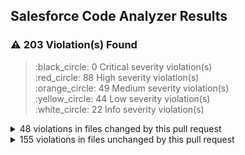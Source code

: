 ## Salesforce Code Analyzer Results
### :warning: 203 Violation(s) Found
<blockquote>
:black_circle: 0 Critical severity violation(s)<br/>
:red_circle: 88 High severity violation(s)<br/>
:orange_circle: 49 Medium severity violation(s)<br/>
:yellow_circle: 44 Low severity violation(s)<br/>
:white_circle: 22 Info severity violation(s)
</blockquote>
<details>
<summary>48 violations in files changed by this pull request</summary>
<table><tr><th> </th><th>Location</th><th>Rule</th><th>Message</th></tr>
<tr><td>:red_circle:</td><td><sup>force-app/main/default/aura/DOMXSS/DOMXSSController.js:2:27</sup></td><td><sup>eslint:<a href="https://eslint.org/docs/latest/rules/no-unused-vars">no-unused-vars</a></sup></td><td><sup>'evt' is defined but never used.</sup></td></tr>
<tr><td>:red_circle:</td><td><sup>force-app/main/default/aura/DOMXSS/DOMXSSController.js:2:32</sup></td><td><sup>eslint:<a href="https://eslint.org/docs/latest/rules/no-unused-vars">no-unused-vars</a></sup></td><td><sup>'hlp' is defined but never used.</sup></td></tr>
<tr><td>:red_circle:</td><td><sup>force-app/main/default/aura/DOMXSS/DOMXSSController.js:5:34</sup></td><td><sup>eslint:<a href="https://eslint.org/docs/latest/rules/no-unused-vars">no-unused-vars</a></sup></td><td><sup>'evt' is defined but never used.</sup></td></tr>
<tr><td>:red_circle:</td><td><sup>force-app/main/default/aura/DOMXSS/DOMXSSController.js:5:39</sup></td><td><sup>eslint:<a href="https://eslint.org/docs/latest/rules/no-unused-vars">no-unused-vars</a></sup></td><td><sup>'hlp' is defined but never used.</sup></td></tr>
<tr><td>:red_circle:</td><td><sup>force-app/main/default/aura/DOMXSS/DOMXSSController.js:8:32</sup></td><td><sup>eslint:<a href="https://eslint.org/docs/latest/rules/no-unused-vars">no-unused-vars</a></sup></td><td><sup>'evt' is defined but never used.</sup></td></tr>
<tr><td>:red_circle:</td><td><sup>force-app/main/default/aura/DOMXSS/DOMXSSController.js:8:36</sup></td><td><sup>eslint:<a href="https://eslint.org/docs/latest/rules/no-unused-vars">no-unused-vars</a></sup></td><td><sup>'hlp' is defined but never used.</sup></td></tr>
<tr><td>:red_circle:</td><td><sup>force-app/main/default/aura/DOMXSS/DOMXSSController.js:12:43</sup></td><td><sup>eslint:<a href="https://eslint.org/docs/latest/rules/no-unused-vars">no-unused-vars</a></sup></td><td><sup>'evt' is defined but never used.</sup></td></tr>
<tr><td>:red_circle:</td><td><sup>force-app/main/default/aura/DOMXSS/DOMXSSController.js:12:47</sup></td><td><sup>eslint:<a href="https://eslint.org/docs/latest/rules/no-unused-vars">no-unused-vars</a></sup></td><td><sup>'hlp' is defined but never used.</sup></td></tr>
<tr><td>:red_circle:</td><td><sup>force-app/main/default/aura/DOMXSS/DOMXSSController.js:17:43</sup></td><td><sup>eslint:<a href="https://eslint.org/docs/latest/rules/no-unused-vars">no-unused-vars</a></sup></td><td><sup>'evt' is defined but never used.</sup></td></tr>
<tr><td>:red_circle:</td><td><sup>force-app/main/default/aura/DOMXSS/DOMXSSController.js:17:47</sup></td><td><sup>eslint:<a href="https://eslint.org/docs/latest/rules/no-unused-vars">no-unused-vars</a></sup></td><td><sup>'hlp' is defined but never used.</sup></td></tr>
<tr><td>:red_circle:</td><td><sup>force-app/main/default/aura/DOMXSS/DOMXSSController.js:24:37</sup></td><td><sup>eslint:<a href="https://eslint.org/docs/latest/rules/no-unused-vars">no-unused-vars</a></sup></td><td><sup>'evt' is defined but never used.</sup></td></tr>
<tr><td>:red_circle:</td><td><sup>force-app/main/default/aura/DOMXSS/DOMXSSController.js:24:41</sup></td><td><sup>eslint:<a href="https://eslint.org/docs/latest/rules/no-unused-vars">no-unused-vars</a></sup></td><td><sup>'hlp' is defined but never used.</sup></td></tr>
<tr><td>:red_circle:</td><td><sup>force-app/main/default/aura/DOMXSS/DOMXSSController.js:28:37</sup></td><td><sup>eslint:<a href="https://eslint.org/docs/latest/rules/no-unused-vars">no-unused-vars</a></sup></td><td><sup>'hlp' is defined but never used.</sup></td></tr>
<tr><td>:red_circle:</td><td><sup>force-app/main/default/classes/NameController.cls:14:9</sup></td><td><sup>pmd:<a href="https://docs.pmd-code.org/pmd-doc-7.8.0/pmd_rules_apex_security.html#apexcrudviolation">ApexCRUDViolation</a></sup></td><td><sup>Validate CRUD permission before SOQL/DML operation or enforce user mode</sup></td></tr>
<tr><td>:orange_circle:</td><td><sup>force-app/main/default/aura/AccountRepeat/AccountRepeatController.js:3:9</sup></td><td><sup>eslint:<a href="https://eslint.org/docs/latest/rules/no-var">no-var</a></sup></td><td><sup>Unexpected var, use let or const instead.</sup></td></tr>
<tr><td>:orange_circle:</td><td><sup>force-app/main/default/aura/AccountRepeat/AccountRepeatController.js:5:13</sup></td><td><sup>eslint:<a href="https://eslint.org/docs/latest/rules/no-var">no-var</a></sup></td><td><sup>Unexpected var, use let or const instead.</sup></td></tr>
<tr><td>:orange_circle:</td><td><sup>force-app/main/default/aura/AccountRepeat/AccountRepeatController.js:13:9</sup></td><td><sup>eslint:<a href="https://eslint.org/docs/latest/rules/no-var">no-var</a></sup></td><td><sup>Unexpected var, use let or const instead.</sup></td></tr>
<tr><td>:orange_circle:</td><td><sup>force-app/main/default/aura/AccountRepeat/AccountRepeatController.js:15:13</sup></td><td><sup>eslint:<a href="https://eslint.org/docs/latest/rules/no-var">no-var</a></sup></td><td><sup>Unexpected var, use let or const instead.</sup></td></tr>
<tr><td>:orange_circle:</td><td><sup>force-app/main/default/aura/AccountRepeat/AccountRepeatController.js:23:9</sup></td><td><sup>eslint:<a href="https://eslint.org/docs/latest/rules/no-var">no-var</a></sup></td><td><sup>Unexpected var, use let or const instead.</sup></td></tr>
<tr><td>:orange_circle:</td><td><sup>force-app/main/default/aura/AccountRepeat/AccountRepeatController.js:25:13</sup></td><td><sup>eslint:<a href="https://eslint.org/docs/latest/rules/no-var">no-var</a></sup></td><td><sup>Unexpected var, use let or const instead.</sup></td></tr>
<tr><td>:orange_circle:</td><td><sup>force-app/main/default/aura/DOMXSS/DOMXSSController.js:9:9</sup></td><td><sup>eslint:<a href="https://eslint.org/docs/latest/rules/no-var">no-var</a></sup></td><td><sup>Unexpected var, use let or const instead.</sup></td></tr>
<tr><td>:orange_circle:</td><td><sup>force-app/main/default/aura/DOMXSS/DOMXSSController.js:13:9</sup></td><td><sup>eslint:<a href="https://eslint.org/docs/latest/rules/no-var">no-var</a></sup></td><td><sup>Unexpected var, use let or const instead.</sup></td></tr>
<tr><td>:orange_circle:</td><td><sup>force-app/main/default/aura/DOMXSS/DOMXSSController.js:14:9</sup></td><td><sup>eslint:<a href="https://eslint.org/docs/latest/rules/no-var">no-var</a></sup></td><td><sup>Unexpected var, use let or const instead.</sup></td></tr>
<tr><td>:orange_circle:</td><td><sup>force-app/main/default/aura/DOMXSS/DOMXSSController.js:18:9</sup></td><td><sup>eslint:<a href="https://eslint.org/docs/latest/rules/no-var">no-var</a></sup></td><td><sup>Unexpected var, use let or const instead.</sup></td></tr>
<tr><td>:orange_circle:</td><td><sup>force-app/main/default/aura/DOMXSS/DOMXSSController.js:19:9</sup></td><td><sup>eslint:<a href="https://eslint.org/docs/latest/rules/no-var">no-var</a></sup></td><td><sup>Unexpected var, use let or const instead.</sup></td></tr>
<tr><td>:orange_circle:</td><td><sup>force-app/main/default/aura/DOMXSS/DOMXSSController.js:20:9</sup></td><td><sup>eslint:<a href="https://eslint.org/docs/latest/rules/no-var">no-var</a></sup></td><td><sup>Unexpected var, use let or const instead.</sup></td></tr>
<tr><td>:orange_circle:</td><td><sup>force-app/main/default/aura/DOMXSS/DOMXSSController.js:25:9</sup></td><td><sup>eslint:<a href="https://eslint.org/docs/latest/rules/no-var">no-var</a></sup></td><td><sup>Unexpected var, use let or const instead.</sup></td></tr>
<tr><td>:orange_circle:</td><td><sup>force-app/main/default/classes/NameController.cls:1:1</sup></td><td><sup>pmd:<a href="https://docs.pmd-code.org/pmd-doc-7.8.0/pmd_rules_apex_security.html#apexsharingviolations">ApexSharingViolations</a></sup></td><td><sup>Apex classes should declare a sharing model if DML or SOQL/SOSL is used</sup></td></tr>
<tr><td>:orange_circle:</td><td><sup>force-app/main/default/classes/NameController.cls:11:12</sup></td><td><sup>pmd:<a href="https://docs.pmd-code.org/pmd-doc-7.8.0/pmd_rules_apex_codestyle.html#localvariablenamingconventions">LocalVariableNamingConventions</a></sup></td><td><sup>The local variable name 'obj_id' doesn't match '[a-z][a-zA-Z0-9]*'</sup></td></tr>
<tr><td>:orange_circle:</td><td><sup>force-app/main/default/classes/SimpleAccount.cls:3:32</sup></td><td><sup>pmd:<a href="https://docs.pmd-code.org/pmd-doc-7.8.0/pmd_rules_apex_codestyle.html#propertynamingconventions">PropertyNamingConventions</a></sup></td><td><sup>The instance property name 'Id' doesn't match '[a-z][a-zA-Z0-9]*'</sup></td></tr>
<tr><td>:orange_circle:</td><td><sup>force-app/main/default/classes/SimpleAccount.cls:4:32</sup></td><td><sup>pmd:<a href="https://docs.pmd-code.org/pmd-doc-7.8.0/pmd_rules_apex_codestyle.html#propertynamingconventions">PropertyNamingConventions</a></sup></td><td><sup>The instance property name 'Name' doesn't match '[a-z][a-zA-Z0-9]*'</sup></td></tr>
<tr><td>:orange_circle:</td><td><sup>force-app/main/default/classes/SimpleAccount.cls:5:19</sup></td><td><sup>pmd:<a href="https://docs.pmd-code.org/pmd-doc-7.8.0/pmd_rules_apex_codestyle.html#propertynamingconventions">PropertyNamingConventions</a></sup></td><td><sup>The instance property name 'Phone' doesn't match '[a-z][a-zA-Z0-9]*'</sup></td></tr>
<tr><td>:orange_circle:</td><td><sup>force-app/main/default/classes/SimpleAccount.cls:15:5</sup></td><td><sup>pmd:<a href="https://docs.pmd-code.org/pmd-doc-7.8.0/pmd_rules_apex_errorprone.html#emptystatementblock">EmptyStatementBlock</a></sup></td><td><sup>Avoid empty block statements.</sup></td></tr>
<tr><td>:yellow_circle:</td><td><sup>force-app/main/default/classes/NameController.cls:1:8</sup></td><td><sup>pmd:<a href="https://docs.pmd-code.org/pmd-doc-7.8.0/pmd_rules_apex_documentation.html#apexdoc">ApexDoc</a></sup></td><td><sup>Missing ApexDoc comment</sup></td></tr>
<tr><td>:yellow_circle:</td><td><sup>force-app/main/default/classes/NameController.cls:5:19</sup></td><td><sup>pmd:<a href="https://docs.pmd-code.org/pmd-doc-7.8.0/pmd_rules_apex_documentation.html#apexdoc">ApexDoc</a></sup></td><td><sup>Missing ApexDoc comment</sup></td></tr>
<tr><td>:yellow_circle:</td><td><sup>force-app/main/default/classes/NameController.cls:10:19</sup></td><td><sup>pmd:<a href="https://docs.pmd-code.org/pmd-doc-7.8.0/pmd_rules_apex_documentation.html#apexdoc">ApexDoc</a></sup></td><td><sup>Missing ApexDoc comment</sup></td></tr>
<tr><td>:yellow_circle:</td><td><sup>force-app/main/default/classes/SimpleAccount.cls:1:8</sup></td><td><sup>pmd:<a href="https://docs.pmd-code.org/pmd-doc-7.8.0/pmd_rules_apex_documentation.html#apexdoc">ApexDoc</a></sup></td><td><sup>Missing ApexDoc comment</sup></td></tr>
<tr><td>:yellow_circle:</td><td><sup>force-app/main/default/classes/SimpleAccount.cls:3:25</sup></td><td><sup>pmd:<a href="https://docs.pmd-code.org/pmd-doc-7.8.0/pmd_rules_apex_documentation.html#apexdoc">ApexDoc</a></sup></td><td><sup>Missing ApexDoc comment</sup></td></tr>
<tr><td>:yellow_circle:</td><td><sup>force-app/main/default/classes/SimpleAccount.cls:4:25</sup></td><td><sup>pmd:<a href="https://docs.pmd-code.org/pmd-doc-7.8.0/pmd_rules_apex_documentation.html#apexdoc">ApexDoc</a></sup></td><td><sup>Missing ApexDoc comment</sup></td></tr>
<tr><td>:yellow_circle:</td><td><sup>force-app/main/default/classes/SimpleAccount.cls:5:12</sup></td><td><sup>pmd:<a href="https://docs.pmd-code.org/pmd-doc-7.8.0/pmd_rules_apex_documentation.html#apexdoc">ApexDoc</a></sup></td><td><sup>Missing ApexDoc comment</sup></td></tr>
<tr><td>:yellow_circle:</td><td><sup>force-app/main/default/classes/SimpleAccount.cls:8:12</sup></td><td><sup>pmd:<a href="https://docs.pmd-code.org/pmd-doc-7.8.0/pmd_rules_apex_documentation.html#apexdoc">ApexDoc</a></sup></td><td><sup>Missing ApexDoc comment</sup></td></tr>
<tr><td>:yellow_circle:</td><td><sup>force-app/main/default/classes/SimpleAccount.cls:15:12</sup></td><td><sup>pmd:<a href="https://docs.pmd-code.org/pmd-doc-7.8.0/pmd_rules_apex_documentation.html#apexdoc">ApexDoc</a></sup></td><td><sup>Missing ApexDoc comment</sup></td></tr>
<tr><td>:white_circle:</td><td><sup>(main) force-app/main/default/classes/NameController.cls:1:1<br/>force-app/main/default/classes/SharingInnerClass.cls:15:1</sup></td><td><sup>cpd:<a href="https://docs.pmd-code.org/latest/pmd_userdocs_cpd.html#refactoring-duplicates">DetectCopyPasteForApex</a></sup></td><td><sup>Duplicate code detected for language 'apex'. Found 2 code locations containing the same block of code consisting of 123 tokens across 10 lines.</sup></td></tr>
<tr><td>:white_circle:</td><td><sup>force-app/main/default/classes/NameController.cls:2:1</sup></td><td><sup>regex:NoTrailingWhitespace</sup></td><td><sup>Found trailing whitespace at the end of a line of code.</sup></td></tr>
<tr><td>:white_circle:</td><td><sup>force-app/main/default/classes/NameController.cls:8:1</sup></td><td><sup>regex:NoTrailingWhitespace</sup></td><td><sup>Found trailing whitespace at the end of a line of code.</sup></td></tr>
<tr><td>:white_circle:</td><td><sup>force-app/main/default/classes/SimpleAccount.cls:6:1</sup></td><td><sup>regex:NoTrailingWhitespace</sup></td><td><sup>Found trailing whitespace at the end of a line of code.</sup></td></tr>
<tr><td>:white_circle:</td><td><sup>force-app/main/default/classes/SimpleAccount.cls:13:1</sup></td><td><sup>regex:NoTrailingWhitespace</sup></td><td><sup>Found trailing whitespace at the end of a line of code.</sup></td></tr>
<tr><td>:white_circle:</td><td><sup>force-app/main/default/classes/SimpleAccount.cls:16:1</sup></td><td><sup>regex:NoTrailingWhitespace</sup></td><td><sup>Found trailing whitespace at the end of a line of code.</sup></td></tr>
</table>
</details>
<details>
<summary>155 violations in files unchanged by this pull request</summary>
<table><tr><th> </th><th>Location</th><th>Rule</th><th>Message</th></tr>
<tr><td>:red_circle:</td><td><sup>force-app/main/default/aura/AccountRepeat/AccountRepeat.cmp-meta.xml:3:17</sup></td><td><sup>regex:AvoidOldSalesforceApiVersions</sup></td><td><sup>Found the use of a Salesforce API version that is 3 or more years old. Avoid using an API version that is &lt;= 56.0.</sup></td></tr>
<tr><td>:red_circle:</td><td><sup>force-app/main/default/aura/CSPattr/CSPattr.cmp-meta.xml:3:17</sup></td><td><sup>regex:AvoidOldSalesforceApiVersions</sup></td><td><sup>Found the use of a Salesforce API version that is 3 or more years old. Avoid using an API version that is &lt;= 56.0.</sup></td></tr>
<tr><td>:red_circle:</td><td><sup>force-app/main/default/aura/CSPattr/CSPattrController.js:2:22</sup></td><td><sup>eslint:<a href="https://eslint.org/docs/latest/rules/no-unused-vars">no-unused-vars</a></sup></td><td><sup>'component' is defined but never used.</sup></td></tr>
<tr><td>:red_circle:</td><td><sup>force-app/main/default/aura/CSPattr/CSPattrController.js:2:33</sup></td><td><sup>eslint:<a href="https://eslint.org/docs/latest/rules/no-unused-vars">no-unused-vars</a></sup></td><td><sup>'event' is defined but never used.</sup></td></tr>
<tr><td>:red_circle:</td><td><sup>force-app/main/default/aura/CSPattr/CSPattrController.js:2:40</sup></td><td><sup>eslint:<a href="https://eslint.org/docs/latest/rules/no-unused-vars">no-unused-vars</a></sup></td><td><sup>'helper' is defined but never used.</sup></td></tr>
<tr><td>:red_circle:</td><td><sup>force-app/main/default/aura/ChildComponent/ChildComponent.cmp-meta.xml:3:17</sup></td><td><sup>regex:AvoidOldSalesforceApiVersions</sup></td><td><sup>Found the use of a Salesforce API version that is 3 or more years old. Avoid using an API version that is &lt;= 56.0.</sup></td></tr>
<tr><td>:red_circle:</td><td><sup>force-app/main/default/aura/ChildComponent/ChildComponentController.js:2:37</sup></td><td><sup>eslint:<a href="https://eslint.org/docs/latest/rules/no-unused-vars">no-unused-vars</a></sup></td><td><sup>'hlp' is defined but never used.</sup></td></tr>
<tr><td>:red_circle:</td><td><sup>force-app/main/default/aura/ChildComponent/ChildComponentController.js:8:39</sup></td><td><sup>eslint:<a href="https://eslint.org/docs/latest/rules/no-unused-vars">no-unused-vars</a></sup></td><td><sup>'hlp' is defined but never used.</sup></td></tr>
<tr><td>:red_circle:</td><td><sup>force-app/main/default/aura/ControllerDemo/ControllerDemo.cmp-meta.xml:3:17</sup></td><td><sup>regex:AvoidOldSalesforceApiVersions</sup></td><td><sup>Found the use of a Salesforce API version that is 3 or more years old. Avoid using an API version that is &lt;= 56.0.</sup></td></tr>
<tr><td>:red_circle:</td><td><sup>force-app/main/default/aura/ControllerDemo/ControllerDemoController.js:2:26</sup></td><td><sup>eslint:<a href="https://eslint.org/docs/latest/rules/no-unused-vars">no-unused-vars</a></sup></td><td><sup>'evt' is defined but never used.</sup></td></tr>
<tr><td>:red_circle:</td><td><sup>force-app/main/default/aura/ControllerDemo/ControllerDemoController.js:2:31</sup></td><td><sup>eslint:<a href="https://eslint.org/docs/latest/rules/no-unused-vars">no-unused-vars</a></sup></td><td><sup>'hlp' is defined but never used.</sup></td></tr>
<tr><td>:red_circle:</td><td><sup>force-app/main/default/aura/ControllerDemo/ControllerDemoController.js:16:31</sup></td><td><sup>eslint:<a href="https://eslint.org/docs/latest/rules/no-unused-vars">no-unused-vars</a></sup></td><td><sup>'evt' is defined but never used.</sup></td></tr>
<tr><td>:red_circle:</td><td><sup>force-app/main/default/aura/ControllerDemo/ControllerDemoController.js:16:36</sup></td><td><sup>eslint:<a href="https://eslint.org/docs/latest/rules/no-unused-vars">no-unused-vars</a></sup></td><td><sup>'hlp' is defined but never used.</sup></td></tr>
<tr><td>:red_circle:</td><td><sup>force-app/main/default/aura/DOMXSS/DOMXSS.cmp-meta.xml:3:17</sup></td><td><sup>regex:AvoidOldSalesforceApiVersions</sup></td><td><sup>Found the use of a Salesforce API version that is 3 or more years old. Avoid using an API version that is &lt;= 56.0.</sup></td></tr>
<tr><td>:red_circle:</td><td><sup>force-app/main/default/aura/LightningOutVulnTest/LightningOutVulnTest.app-meta.xml:3:17</sup></td><td><sup>regex:AvoidOldSalesforceApiVersions</sup></td><td><sup>Found the use of a Salesforce API version that is 3 or more years old. Avoid using an API version that is &lt;= 56.0.</sup></td></tr>
<tr><td>:red_circle:</td><td><sup>force-app/main/default/aura/VulnTest2/VulnTest2.app-meta.xml:3:17</sup></td><td><sup>regex:AvoidOldSalesforceApiVersions</sup></td><td><sup>Found the use of a Salesforce API version that is 3 or more years old. Avoid using an API version that is &lt;= 56.0.</sup></td></tr>
<tr><td>:red_circle:</td><td><sup>force-app/main/default/aura/VulnTest2/VulnTest2Controller.js:2:22</sup></td><td><sup>eslint:<a href="https://eslint.org/docs/latest/rules/no-unused-vars">no-unused-vars</a></sup></td><td><sup>'component' is defined but never used.</sup></td></tr>
<tr><td>:red_circle:</td><td><sup>force-app/main/default/aura/VulnTest2/VulnTest2Controller.js:2:33</sup></td><td><sup>eslint:<a href="https://eslint.org/docs/latest/rules/no-unused-vars">no-unused-vars</a></sup></td><td><sup>'event' is defined but never used.</sup></td></tr>
<tr><td>:red_circle:</td><td><sup>force-app/main/default/aura/VulnTest2/VulnTest2Controller.js:2:40</sup></td><td><sup>eslint:<a href="https://eslint.org/docs/latest/rules/no-unused-vars">no-unused-vars</a></sup></td><td><sup>'helper' is defined but never used.</sup></td></tr>
<tr><td>:red_circle:</td><td><sup>force-app/main/default/aura/VulnTestApp/VulnTestApp.app-meta.xml:3:17</sup></td><td><sup>regex:AvoidOldSalesforceApiVersions</sup></td><td><sup>Found the use of a Salesforce API version that is 3 or more years old. Avoid using an API version that is &lt;= 56.0.</sup></td></tr>
<tr><td>:red_circle:</td><td><sup>force-app/main/default/aura/VulnTestApp/VulnTestAppController.js:2:33</sup></td><td><sup>eslint:<a href="https://eslint.org/docs/latest/rules/no-unused-vars">no-unused-vars</a></sup></td><td><sup>'event' is defined but never used.</sup></td></tr>
<tr><td>:red_circle:</td><td><sup>force-app/main/default/aura/VulnTestApp/VulnTestAppController.js:2:40</sup></td><td><sup>eslint:<a href="https://eslint.org/docs/latest/rules/no-unused-vars">no-unused-vars</a></sup></td><td><sup>'helper' is defined but never used.</sup></td></tr>
<tr><td>:red_circle:</td><td><sup>force-app/main/default/aura/appEvent/appEvent.evt-meta.xml:3:17</sup></td><td><sup>regex:AvoidOldSalesforceApiVersions</sup></td><td><sup>Found the use of a Salesforce API version that is 3 or more years old. Avoid using an API version that is &lt;= 56.0.</sup></td></tr>
<tr><td>:red_circle:</td><td><sup>force-app/main/default/aura/compEvent/compEvent.evt-meta.xml:3:17</sup></td><td><sup>regex:AvoidOldSalesforceApiVersions</sup></td><td><sup>Found the use of a Salesforce API version that is 3 or more years old. Avoid using an API version that is &lt;= 56.0.</sup></td></tr>
<tr><td>:red_circle:</td><td><sup>force-app/main/default/aura/doc_write/doc_write.cmp-meta.xml:3:17</sup></td><td><sup>regex:AvoidOldSalesforceApiVersions</sup></td><td><sup>Found the use of a Salesforce API version that is 3 or more years old. Avoid using an API version that is &lt;= 56.0.</sup></td></tr>
<tr><td>:red_circle:</td><td><sup>force-app/main/default/aura/doc_write/doc_writeController.js:2:22</sup></td><td><sup>eslint:<a href="https://eslint.org/docs/latest/rules/no-unused-vars">no-unused-vars</a></sup></td><td><sup>'component' is defined but never used.</sup></td></tr>
<tr><td>:red_circle:</td><td><sup>force-app/main/default/aura/doc_write/doc_writeController.js:2:33</sup></td><td><sup>eslint:<a href="https://eslint.org/docs/latest/rules/no-unused-vars">no-unused-vars</a></sup></td><td><sup>'event' is defined but never used.</sup></td></tr>
<tr><td>:red_circle:</td><td><sup>force-app/main/default/aura/doc_write/doc_writeController.js:2:40</sup></td><td><sup>eslint:<a href="https://eslint.org/docs/latest/rules/no-unused-vars">no-unused-vars</a></sup></td><td><sup>'helper' is defined but never used.</sup></td></tr>
<tr><td>:red_circle:</td><td><sup>force-app/main/default/aura/dom_parser/dom_parser.cmp-meta.xml:3:17</sup></td><td><sup>regex:AvoidOldSalesforceApiVersions</sup></td><td><sup>Found the use of a Salesforce API version that is 3 or more years old. Avoid using an API version that is &lt;= 56.0.</sup></td></tr>
<tr><td>:red_circle:</td><td><sup>force-app/main/default/aura/dom_parser/dom_parserController.js:2:32</sup></td><td><sup>eslint:<a href="https://eslint.org/docs/latest/rules/no-unused-vars">no-unused-vars</a></sup></td><td><sup>'event' is defined but never used.</sup></td></tr>
<tr><td>:red_circle:</td><td><sup>force-app/main/default/aura/dom_parser/dom_parserController.js:2:39</sup></td><td><sup>eslint:<a href="https://eslint.org/docs/latest/rules/no-unused-vars">no-unused-vars</a></sup></td><td><sup>'helper' is defined but never used.</sup></td></tr>
<tr><td>:red_circle:</td><td><sup>force-app/main/default/aura/dom_parser/dom_parserController.js:17:9</sup></td><td><sup>eslint:<a href="https://eslint.org/docs/latest/rules/no-debugger">no-debugger</a></sup></td><td><sup>Unexpected 'debugger' statement.</sup></td></tr>
<tr><td>:red_circle:</td><td><sup>force-app/main/default/classes/NameController.cls-meta.xml:3:17</sup></td><td><sup>regex:AvoidOldSalesforceApiVersions</sup></td><td><sup>Found the use of a Salesforce API version that is 3 or more years old. Avoid using an API version that is &lt;= 56.0.</sup></td></tr>
<tr><td>:red_circle:</td><td><sup>force-app/main/default/classes/SafeNoSharing.cls-meta.xml:3:17</sup></td><td><sup>regex:AvoidOldSalesforceApiVersions</sup></td><td><sup>Found the use of a Salesforce API version that is 3 or more years old. Avoid using an API version that is &lt;= 56.0.</sup></td></tr>
<tr><td>:red_circle:</td><td><sup>force-app/main/default/classes/SampleController.cls:11:34</sup></td><td><sup>pmd:<a href="https://docs.pmd-code.org/pmd-doc-7.8.0/pmd_rules_apex_security.html#apexcrudviolation">ApexCRUDViolation</a></sup></td><td><sup>Validate CRUD permission before SOQL/DML operation or enforce user mode</sup></td></tr>
<tr><td>:red_circle:</td><td><sup>force-app/main/default/classes/SampleController.cls:22:33</sup></td><td><sup>pmd:<a href="https://docs.pmd-code.org/pmd-doc-7.8.0/pmd_rules_apex_security.html#apexcrudviolation">ApexCRUDViolation</a></sup></td><td><sup>Validate CRUD permission before SOQL/DML operation or enforce user mode</sup></td></tr>
<tr><td>:red_circle:</td><td><sup>force-app/main/default/classes/SampleController.cls:29:30</sup></td><td><sup>pmd:<a href="https://docs.pmd-code.org/pmd-doc-7.8.0/pmd_rules_apex_security.html#apexcrudviolation">ApexCRUDViolation</a></sup></td><td><sup>Validate CRUD permission before SOQL/DML operation or enforce user mode</sup></td></tr>
<tr><td>:red_circle:</td><td><sup>force-app/main/default/classes/SampleController.cls-meta.xml:3:17</sup></td><td><sup>regex:AvoidOldSalesforceApiVersions</sup></td><td><sup>Found the use of a Salesforce API version that is 3 or more years old. Avoid using an API version that is &lt;= 56.0.</sup></td></tr>
<tr><td>:red_circle:</td><td><sup>force-app/main/default/classes/SharingInnerClass.cls-meta.xml:3:17</sup></td><td><sup>regex:AvoidOldSalesforceApiVersions</sup></td><td><sup>Found the use of a Salesforce API version that is 3 or more years old. Avoid using an API version that is &lt;= 56.0.</sup></td></tr>
<tr><td>:red_circle:</td><td><sup>force-app/main/default/classes/SimpleAccount.cls-meta.xml:3:17</sup></td><td><sup>regex:AvoidOldSalesforceApiVersions</sup></td><td><sup>Found the use of a Salesforce API version that is 3 or more years old. Avoid using an API version that is &lt;= 56.0.</sup></td></tr>
<tr><td>:red_circle:</td><td><sup>force-app/main/default/classes/UnsafeGlobal.cls-meta.xml:3:17</sup></td><td><sup>regex:AvoidOldSalesforceApiVersions</sup></td><td><sup>Found the use of a Salesforce API version that is 3 or more years old. Avoid using an API version that is &lt;= 56.0.</sup></td></tr>
<tr><td>:red_circle:</td><td><sup>force-app/main/default/classes/UnsafeNamespaceAccessiblel.cls-meta.xml:3:17</sup></td><td><sup>regex:AvoidOldSalesforceApiVersions</sup></td><td><sup>Found the use of a Salesforce API version that is 3 or more years old. Avoid using an API version that is &lt;= 56.0.</sup></td></tr>
<tr><td>:red_circle:</td><td><sup>force-app/main/default/classes/UnsafeSOQL.cls:4:95</sup></td><td><sup>pmd:<a href="https://docs.pmd-code.org/pmd-doc-7.8.0/pmd_rules_apex_security.html#apexsoqlinjection">ApexSOQLInjection</a></sup></td><td><sup>Avoid untrusted/unescaped variables in DML query</sup></td></tr>
<tr><td>:red_circle:</td><td><sup>force-app/main/default/classes/UnsafeSOQL.cls-meta.xml:3:17</sup></td><td><sup>regex:AvoidOldSalesforceApiVersions</sup></td><td><sup>Found the use of a Salesforce API version that is 3 or more years old. Avoid using an API version that is &lt;= 56.0.</sup></td></tr>
<tr><td>:red_circle:</td><td><sup>force-app/main/default/classes/UnsafeWebService.cls-meta.xml:3:17</sup></td><td><sup>regex:AvoidOldSalesforceApiVersions</sup></td><td><sup>Found the use of a Salesforce API version that is 3 or more years old. Avoid using an API version that is &lt;= 56.0.</sup></td></tr>
<tr><td>:red_circle:</td><td><sup>force-app/main/default/classes/testCrud1.cls-meta.xml:3:17</sup></td><td><sup>regex:AvoidOldSalesforceApiVersions</sup></td><td><sup>Found the use of a Salesforce API version that is 3 or more years old. Avoid using an API version that is &lt;= 56.0.</sup></td></tr>
<tr><td>:red_circle:</td><td><sup>force-app/main/default/classes/testSELECT.cls:10:20</sup></td><td><sup>pmd:<a href="https://docs.pmd-code.org/pmd-doc-7.8.0/pmd_rules_apex_security.html#apexxssfromurlparam">ApexXSSFromURLParam</a></sup></td><td><sup>Apex classes should escape/sanitize Strings obtained from URL parameters</sup></td></tr>
<tr><td>:red_circle:</td><td><sup>force-app/main/default/classes/testSELECT.cls-meta.xml:3:17</sup></td><td><sup>regex:AvoidOldSalesforceApiVersions</sup></td><td><sup>Found the use of a Salesforce API version that is 3 or more years old. Avoid using an API version that is &lt;= 56.0.</sup></td></tr>
<tr><td>:red_circle:</td><td><sup>force-app/main/default/classes/testSELECT2.cls-meta.xml:3:17</sup></td><td><sup>regex:AvoidOldSalesforceApiVersions</sup></td><td><sup>Found the use of a Salesforce API version that is 3 or more years old. Avoid using an API version that is &lt;= 56.0.</sup></td></tr>
<tr><td>:red_circle:</td><td><sup>force-app/main/default/components/child1.component:10:7</sup></td><td><sup>pmd:<a href="https://docs.pmd-code.org/pmd-doc-7.8.0/pmd_rules_visualforce_security.html#vfunescapeel">VfUnescapeEl</a></sup></td><td><sup>Avoid unescaped user controlled content in EL</sup></td></tr>
<tr><td>:red_circle:</td><td><sup>force-app/main/default/components/child1.component-meta.xml:3:17</sup></td><td><sup>regex:AvoidOldSalesforceApiVersions</sup></td><td><sup>Found the use of a Salesforce API version that is 3 or more years old. Avoid using an API version that is &lt;= 56.0.</sup></td></tr>
<tr><td>:red_circle:</td><td><sup>force-app/main/default/pages/Template1.page-meta.xml:3:17</sup></td><td><sup>regex:AvoidOldSalesforceApiVersions</sup></td><td><sup>Found the use of a Salesforce API version that is 3 or more years old. Avoid using an API version that is &lt;= 56.0.</sup></td></tr>
<tr><td>:red_circle:</td><td><sup>force-app/main/default/pages/XSSTest.page-meta.xml:3:17</sup></td><td><sup>regex:AvoidOldSalesforceApiVersions</sup></td><td><sup>Found the use of a Salesforce API version that is 3 or more years old. Avoid using an API version that is &lt;= 56.0.</sup></td></tr>
<tr><td>:red_circle:</td><td><sup>force-app/main/default/pages/child1.page-meta.xml:3:17</sup></td><td><sup>regex:AvoidOldSalesforceApiVersions</sup></td><td><sup>Found the use of a Salesforce API version that is 3 or more years old. Avoid using an API version that is &lt;= 56.0.</sup></td></tr>
<tr><td>:red_circle:</td><td><sup>force-app/main/default/pages/testChildComp.page-meta.xml:3:17</sup></td><td><sup>regex:AvoidOldSalesforceApiVersions</sup></td><td><sup>Found the use of a Salesforce API version that is 3 or more years old. Avoid using an API version that is &lt;= 56.0.</sup></td></tr>
<tr><td>:red_circle:</td><td><sup>force-app/main/default/pages/testEncoding.page:5:6</sup></td><td><sup>pmd:<a href="https://docs.pmd-code.org/pmd-doc-7.8.0/pmd_rules_visualforce_security.html#vfhtmlstyletagxss">VfHtmlStyleTagXss</a></sup></td><td><sup>Dynamic EL content in style tag should be appropriately encoded</sup></td></tr>
<tr><td>:red_circle:</td><td><sup>force-app/main/default/pages/testEncoding.page:7:20</sup></td><td><sup>pmd:<a href="https://docs.pmd-code.org/pmd-doc-7.8.0/pmd_rules_visualforce_security.html#vfhtmlstyletagxss">VfHtmlStyleTagXss</a></sup></td><td><sup>Dynamic EL content within URL in style tag should be URLENCODED or JSINHTMLENCODED as appropriate</sup></td></tr>
<tr><td>:red_circle:</td><td><sup>force-app/main/default/pages/testEncoding.page:8:20</sup></td><td><sup>pmd:<a href="https://docs.pmd-code.org/pmd-doc-7.8.0/pmd_rules_visualforce_security.html#vfhtmlstyletagxss">VfHtmlStyleTagXss</a></sup></td><td><sup>Dynamic EL content within URL in style tag should be URLENCODED or JSINHTMLENCODED as appropriate</sup></td></tr>
<tr><td>:red_circle:</td><td><sup>force-app/main/default/pages/testEncoding.page:9:20</sup></td><td><sup>pmd:<a href="https://docs.pmd-code.org/pmd-doc-7.8.0/pmd_rules_visualforce_security.html#vfhtmlstyletagxss">VfHtmlStyleTagXss</a></sup></td><td><sup>Dynamic EL content within URL in style tag should be URLENCODED or JSINHTMLENCODED as appropriate</sup></td></tr>
<tr><td>:red_circle:</td><td><sup>force-app/main/default/pages/testEncoding.page:15:56</sup></td><td><sup>pmd:<a href="https://docs.pmd-code.org/pmd-doc-7.8.0/pmd_rules_visualforce_security.html#vfunescapeel">VfUnescapeEl</a></sup></td><td><sup>Avoid unescaped user controlled content in EL</sup></td></tr>
<tr><td>:red_circle:</td><td><sup>force-app/main/default/pages/testEncoding.page:19:15</sup></td><td><sup>pmd:<a href="https://docs.pmd-code.org/pmd-doc-7.8.0/pmd_rules_visualforce_security.html#vfunescapeel">VfUnescapeEl</a></sup></td><td><sup>Avoid unescaped user controlled content in EL</sup></td></tr>
<tr><td>:red_circle:</td><td><sup>force-app/main/default/pages/testEncoding.page:21:15</sup></td><td><sup>pmd:<a href="https://docs.pmd-code.org/pmd-doc-7.8.0/pmd_rules_visualforce_security.html#vfunescapeel">VfUnescapeEl</a></sup></td><td><sup>Avoid unescaped user controlled content in EL</sup></td></tr>
<tr><td>:red_circle:</td><td><sup>force-app/main/default/pages/testEncoding.page-meta.xml:3:17</sup></td><td><sup>regex:AvoidOldSalesforceApiVersions</sup></td><td><sup>Found the use of a Salesforce API version that is 3 or more years old. Avoid using an API version that is &lt;= 56.0.</sup></td></tr>
<tr><td>:red_circle:</td><td><sup>force-app/main/default/pages/testObjStandard.page:6:26</sup></td><td><sup>pmd:<a href="https://docs.pmd-code.org/pmd-doc-7.8.0/pmd_rules_visualforce_security.html#vfunescapeel">VfUnescapeEl</a></sup></td><td><sup>Avoid unescaped user controlled content in EL</sup></td></tr>
<tr><td>:red_circle:</td><td><sup>force-app/main/default/pages/testObjStandard.page:10:26</sup></td><td><sup>pmd:<a href="https://docs.pmd-code.org/pmd-doc-7.8.0/pmd_rules_visualforce_security.html#vfunescapeel">VfUnescapeEl</a></sup></td><td><sup>Avoid unescaped user controlled content in EL</sup></td></tr>
<tr><td>:red_circle:</td><td><sup>force-app/main/default/pages/testObjStandard.page:12:26</sup></td><td><sup>pmd:<a href="https://docs.pmd-code.org/pmd-doc-7.8.0/pmd_rules_visualforce_security.html#vfunescapeel">VfUnescapeEl</a></sup></td><td><sup>Avoid unescaped user controlled content in EL</sup></td></tr>
<tr><td>:red_circle:</td><td><sup>force-app/main/default/pages/testObjStandard.page:14:26</sup></td><td><sup>pmd:<a href="https://docs.pmd-code.org/pmd-doc-7.8.0/pmd_rules_visualforce_security.html#vfunescapeel">VfUnescapeEl</a></sup></td><td><sup>Avoid unescaped user controlled content in EL</sup></td></tr>
<tr><td>:red_circle:</td><td><sup>force-app/main/default/pages/testObjStandard.page:20:16</sup></td><td><sup>pmd:<a href="https://docs.pmd-code.org/pmd-doc-7.8.0/pmd_rules_visualforce_security.html#vfunescapeel">VfUnescapeEl</a></sup></td><td><sup>Avoid unescaped user controlled content in EL</sup></td></tr>
<tr><td>:red_circle:</td><td><sup>force-app/main/default/pages/testObjStandard.page-meta.xml:3:17</sup></td><td><sup>regex:AvoidOldSalesforceApiVersions</sup></td><td><sup>Found the use of a Salesforce API version that is 3 or more years old. Avoid using an API version that is &lt;= 56.0.</sup></td></tr>
<tr><td>:red_circle:</td><td><sup>force-app/main/default/pages/testSELECT.page:2:26</sup></td><td><sup>pmd:<a href="https://docs.pmd-code.org/pmd-doc-7.8.0/pmd_rules_visualforce_security.html#vfunescapeel">VfUnescapeEl</a></sup></td><td><sup>Avoid unescaped user controlled content in EL</sup></td></tr>
<tr><td>:red_circle:</td><td><sup>force-app/main/default/pages/testSELECT.page-meta.xml:3:17</sup></td><td><sup>regex:AvoidOldSalesforceApiVersions</sup></td><td><sup>Found the use of a Salesforce API version that is 3 or more years old. Avoid using an API version that is &lt;= 56.0.</sup></td></tr>
<tr><td>:red_circle:</td><td><sup>force-app/main/default/pages/testSELECT2.page:2:27</sup></td><td><sup>pmd:<a href="https://docs.pmd-code.org/pmd-doc-7.8.0/pmd_rules_visualforce_security.html#vfunescapeel">VfUnescapeEl</a></sup></td><td><sup>Avoid unescaped user controlled content in EL</sup></td></tr>
<tr><td>:red_circle:</td><td><sup>force-app/main/default/pages/testSELECT2.page-meta.xml:3:17</sup></td><td><sup>regex:AvoidOldSalesforceApiVersions</sup></td><td><sup>Found the use of a Salesforce API version that is 3 or more years old. Avoid using an API version that is &lt;= 56.0.</sup></td></tr>
<tr><td>:red_circle:</td><td><sup>src/js/src/simpleYetWrong.js:14:3</sup></td><td><sup>eslint:<a href="https://eslint.org/docs/latest/rules/no-unreachable">no-unreachable</a></sup></td><td><sup>Unreachable code.</sup></td></tr>
<tr><td>:orange_circle:</td><td><sup>force-app/main/default/aura/ChildComponent/ChildComponentController.js:3:9</sup></td><td><sup>eslint:<a href="https://eslint.org/docs/latest/rules/no-var">no-var</a></sup></td><td><sup>Unexpected var, use let or const instead.</sup></td></tr>
<tr><td>:orange_circle:</td><td><sup>force-app/main/default/aura/ChildComponent/ChildComponentController.js:3:13</sup></td><td><sup>eslint:<a href="https://eslint.org/docs/latest/rules/no-redeclare">no-redeclare</a></sup></td><td><sup>'evt' is already defined.</sup></td></tr>
<tr><td>:orange_circle:</td><td><sup>force-app/main/default/aura/ChildComponent/ChildComponentController.js:4:9</sup></td><td><sup>eslint:<a href="https://eslint.org/docs/latest/rules/no-var">no-var</a></sup></td><td><sup>Unexpected var, use let or const instead.</sup></td></tr>
<tr><td>:orange_circle:</td><td><sup>force-app/main/default/aura/ChildComponent/ChildComponentController.js:9:9</sup></td><td><sup>eslint:<a href="https://eslint.org/docs/latest/rules/no-var">no-var</a></sup></td><td><sup>Unexpected var, use let or const instead.</sup></td></tr>
<tr><td>:orange_circle:</td><td><sup>force-app/main/default/aura/ChildComponent/ChildComponentController.js:9:13</sup></td><td><sup>eslint:<a href="https://eslint.org/docs/latest/rules/no-redeclare">no-redeclare</a></sup></td><td><sup>'evt' is already defined.</sup></td></tr>
<tr><td>:orange_circle:</td><td><sup>force-app/main/default/aura/ChildComponent/ChildComponentController.js:10:9</sup></td><td><sup>eslint:<a href="https://eslint.org/docs/latest/rules/no-var">no-var</a></sup></td><td><sup>Unexpected var, use let or const instead.</sup></td></tr>
<tr><td>:orange_circle:</td><td><sup>force-app/main/default/aura/ControllerDemo/ControllerDemoController.js:3:3</sup></td><td><sup>eslint:<a href="https://eslint.org/docs/latest/rules/no-var">no-var</a></sup></td><td><sup>Unexpected var, use let or const instead.</sup></td></tr>
<tr><td>:orange_circle:</td><td><sup>force-app/main/default/aura/ControllerDemo/ControllerDemoController.js:17:9</sup></td><td><sup>eslint:<a href="https://eslint.org/docs/latest/rules/no-var">no-var</a></sup></td><td><sup>Unexpected var, use let or const instead.</sup></td></tr>
<tr><td>:orange_circle:</td><td><sup>force-app/main/default/aura/VulnTestApp/VulnTestAppController.js:3:3</sup></td><td><sup>eslint:<a href="https://eslint.org/docs/latest/rules/no-var">no-var</a></sup></td><td><sup>Unexpected var, use let or const instead.</sup></td></tr>
<tr><td>:orange_circle:</td><td><sup>force-app/main/default/aura/VulnTestApp/VulnTestAppController.js:8:17</sup></td><td><sup>eslint:<a href="https://eslint.org/docs/latest/rules/no-var">no-var</a></sup></td><td><sup>Unexpected var, use let or const instead.</sup></td></tr>
<tr><td>:orange_circle:</td><td><sup>force-app/main/default/aura/doc_write/doc_writeController.js:3:9</sup></td><td><sup>eslint:<a href="https://eslint.org/docs/latest/rules/no-var">no-var</a></sup></td><td><sup>Unexpected var, use let or const instead.</sup></td></tr>
<tr><td>:orange_circle:</td><td><sup>force-app/main/default/aura/doc_write/doc_writeController.js:5:9</sup></td><td><sup>eslint:<a href="https://eslint.org/docs/latest/rules/no-var">no-var</a></sup></td><td><sup>Unexpected var, use let or const instead.</sup></td></tr>
<tr><td>:orange_circle:</td><td><sup>force-app/main/default/aura/dom_parser/dom_parserController.js:3:9</sup></td><td><sup>eslint:<a href="https://eslint.org/docs/latest/rules/no-var">no-var</a></sup></td><td><sup>Unexpected var, use let or const instead.</sup></td></tr>
<tr><td>:orange_circle:</td><td><sup>force-app/main/default/aura/dom_parser/dom_parserController.js:5:9</sup></td><td><sup>eslint:<a href="https://eslint.org/docs/latest/rules/no-var">no-var</a></sup></td><td><sup>Unexpected var, use let or const instead.</sup></td></tr>
<tr><td>:orange_circle:</td><td><sup>force-app/main/default/aura/dom_parser/dom_parserController.js:7:9</sup></td><td><sup>eslint:<a href="https://eslint.org/docs/latest/rules/no-var">no-var</a></sup></td><td><sup>Unexpected var, use let or const instead.</sup></td></tr>
<tr><td>:orange_circle:</td><td><sup>force-app/main/default/aura/dom_parser/dom_parserController.js:8:9</sup></td><td><sup>eslint:<a href="https://eslint.org/docs/latest/rules/no-var">no-var</a></sup></td><td><sup>Unexpected var, use let or const instead.</sup></td></tr>
<tr><td>:orange_circle:</td><td><sup>force-app/main/default/aura/dom_parser/dom_parserController.js:9:9</sup></td><td><sup>eslint:<a href="https://eslint.org/docs/latest/rules/no-var">no-var</a></sup></td><td><sup>Unexpected var, use let or const instead.</sup></td></tr>
<tr><td>:orange_circle:</td><td><sup>force-app/main/default/aura/dom_parser/dom_parserController.js:14:9</sup></td><td><sup>eslint:<a href="https://eslint.org/docs/latest/rules/no-var">no-var</a></sup></td><td><sup>Unexpected var, use let or const instead.</sup></td></tr>
<tr><td>:orange_circle:</td><td><sup>force-app/main/default/aura/dom_parser/dom_parserController.js:20:23</sup></td><td><sup>eslint:<a href="https://eslint.org/docs/latest/rules/no-empty">no-empty</a></sup></td><td><sup>Empty block statement.</sup></td></tr>
<tr><td>:orange_circle:</td><td><sup>force-app/main/default/classes/SafeNoSharing.cls:1:24</sup></td><td><sup>pmd:<a href="https://docs.pmd-code.org/pmd-doc-7.8.0/pmd_rules_apex_bestpractices.html#avoidglobalmodifier">AvoidGlobalModifier</a></sup></td><td><sup>Avoid using global modifier</sup></td></tr>
<tr><td>:orange_circle:</td><td><sup>force-app/main/default/classes/SharingInnerClass.cls:1:21</sup></td><td><sup>pmd:<a href="https://docs.pmd-code.org/pmd-doc-7.8.0/pmd_rules_apex_bestpractices.html#avoidglobalmodifier">AvoidGlobalModifier</a></sup></td><td><sup>Avoid using global modifier</sup></td></tr>
<tr><td>:orange_circle:</td><td><sup>force-app/main/default/classes/SharingInnerClass.cls:2:5</sup></td><td><sup>pmd:<a href="https://docs.pmd-code.org/pmd-doc-7.8.0/pmd_rules_apex_errorprone.html#emptystatementblock">EmptyStatementBlock</a></sup></td><td><sup>Avoid empty block statements.</sup></td></tr>
<tr><td>:orange_circle:</td><td><sup>force-app/main/default/classes/SharingInnerClass.cls:6:5</sup></td><td><sup>pmd:<a href="https://docs.pmd-code.org/pmd-doc-7.8.0/pmd_rules_apex_security.html#apexsharingviolations">ApexSharingViolations</a></sup></td><td><sup>Apex classes should declare a sharing model if DML or SOQL/SOSL is used</sup></td></tr>
<tr><td>:orange_circle:</td><td><sup>force-app/main/default/classes/UnsafeGlobal.cls:1:8</sup></td><td><sup>pmd:<a href="https://docs.pmd-code.org/pmd-doc-7.8.0/pmd_rules_apex_bestpractices.html#avoidglobalmodifier">AvoidGlobalModifier</a></sup></td><td><sup>Avoid using global modifier</sup></td></tr>
<tr><td>:orange_circle:</td><td><sup>force-app/main/default/classes/UnsafeSOQL.cls:1:1</sup></td><td><sup>pmd:<a href="https://docs.pmd-code.org/pmd-doc-7.8.0/pmd_rules_apex_security.html#apexsharingviolations">ApexSharingViolations</a></sup></td><td><sup>Apex classes should declare a sharing model if DML or SOQL/SOSL is used</sup></td></tr>
<tr><td>:orange_circle:</td><td><sup>force-app/main/default/classes/testCrud1.cls:1:21</sup></td><td><sup>pmd:<a href="https://docs.pmd-code.org/pmd-doc-7.8.0/pmd_rules_apex_codestyle.html#classnamingconventions">ClassNamingConventions</a></sup></td><td><sup>The class name 'testCrud1' doesn't match '[A-Z][a-zA-Z0-9_]*'</sup></td></tr>
<tr><td>:orange_circle:</td><td><sup>force-app/main/default/classes/testCrud1.cls:2:2</sup></td><td><sup>pmd:<a href="https://docs.pmd-code.org/pmd-doc-7.8.0/pmd_rules_apex_errorprone.html#emptystatementblock">EmptyStatementBlock</a></sup></td><td><sup>Avoid empty block statements.</sup></td></tr>
<tr><td>:orange_circle:</td><td><sup>force-app/main/default/classes/testSELECT.cls:1:21</sup></td><td><sup>pmd:<a href="https://docs.pmd-code.org/pmd-doc-7.8.0/pmd_rules_apex_codestyle.html#classnamingconventions">ClassNamingConventions</a></sup></td><td><sup>The class name 'testSELECT' doesn't match '[A-Z][a-zA-Z0-9_]*'</sup></td></tr>
<tr><td>:orange_circle:</td><td><sup>force-app/main/default/classes/testSELECT.cls:8:18</sup></td><td><sup>pmd:<a href="https://docs.pmd-code.org/pmd-doc-7.8.0/pmd_rules_apex_errorprone.html#avoidhardcodingid">AvoidHardcodingId</a></sup></td><td><sup>Hardcoding Ids is bound to break when changing environments.</sup></td></tr>
<tr><td>:orange_circle:</td><td><sup>force-app/main/default/classes/testSELECT2.cls:1:21</sup></td><td><sup>pmd:<a href="https://docs.pmd-code.org/pmd-doc-7.8.0/pmd_rules_apex_codestyle.html#classnamingconventions">ClassNamingConventions</a></sup></td><td><sup>The class name 'testSELECT2' doesn't match '[A-Z][a-zA-Z0-9_]*'</sup></td></tr>
<tr><td>:yellow_circle:</td><td><sup>force-app/main/default/classes/SafeNoSharing.cls:1:24</sup></td><td><sup>pmd:<a href="https://docs.pmd-code.org/pmd-doc-7.8.0/pmd_rules_apex_documentation.html#apexdoc">ApexDoc</a></sup></td><td><sup>Missing ApexDoc comment</sup></td></tr>
<tr><td>:yellow_circle:</td><td><sup>force-app/main/default/classes/SafeNoSharing.cls:3:12</sup></td><td><sup>pmd:<a href="https://docs.pmd-code.org/pmd-doc-7.8.0/pmd_rules_apex_documentation.html#apexdoc">ApexDoc</a></sup></td><td><sup>Missing ApexDoc comment</sup></td></tr>
<tr><td>:yellow_circle:</td><td><sup>force-app/main/default/classes/SafeNoSharing.cls:7:12</sup></td><td><sup>pmd:<a href="https://docs.pmd-code.org/pmd-doc-7.8.0/pmd_rules_apex_documentation.html#apexdoc">ApexDoc</a></sup></td><td><sup>Missing ApexDoc comment</sup></td></tr>
<tr><td>:yellow_circle:</td><td><sup>force-app/main/default/classes/SampleController.cls:1:21</sup></td><td><sup>pmd:<a href="https://docs.pmd-code.org/pmd-doc-7.8.0/pmd_rules_apex_documentation.html#apexdoc">ApexDoc</a></sup></td><td><sup>Missing ApexDoc comment</sup></td></tr>
<tr><td>:yellow_circle:</td><td><sup>force-app/main/default/classes/SampleController.cls:4:19</sup></td><td><sup>pmd:<a href="https://docs.pmd-code.org/pmd-doc-7.8.0/pmd_rules_apex_documentation.html#apexdoc">ApexDoc</a></sup></td><td><sup>Missing ApexDoc comment</sup></td></tr>
<tr><td>:yellow_circle:</td><td><sup>force-app/main/default/classes/SampleController.cls:21:19</sup></td><td><sup>pmd:<a href="https://docs.pmd-code.org/pmd-doc-7.8.0/pmd_rules_apex_documentation.html#apexdoc">ApexDoc</a></sup></td><td><sup>Missing ApexDoc comment</sup></td></tr>
<tr><td>:yellow_circle:</td><td><sup>force-app/main/default/classes/SampleController.cls:28:19</sup></td><td><sup>pmd:<a href="https://docs.pmd-code.org/pmd-doc-7.8.0/pmd_rules_apex_documentation.html#apexdoc">ApexDoc</a></sup></td><td><sup>Missing ApexDoc comment</sup></td></tr>
<tr><td>:yellow_circle:</td><td><sup>force-app/main/default/classes/SharingInnerClass.cls:1:21</sup></td><td><sup>pmd:<a href="https://docs.pmd-code.org/pmd-doc-7.8.0/pmd_rules_apex_documentation.html#apexdoc">ApexDoc</a></sup></td><td><sup>Missing ApexDoc comment</sup></td></tr>
<tr><td>:yellow_circle:</td><td><sup>force-app/main/default/classes/SharingInnerClass.cls:2:12</sup></td><td><sup>pmd:<a href="https://docs.pmd-code.org/pmd-doc-7.8.0/pmd_rules_apex_documentation.html#apexdoc">ApexDoc</a></sup></td><td><sup>Missing ApexDoc comment</sup></td></tr>
<tr><td>:yellow_circle:</td><td><sup>force-app/main/default/classes/SharingInnerClass.cls:6:12</sup></td><td><sup>pmd:<a href="https://docs.pmd-code.org/pmd-doc-7.8.0/pmd_rules_apex_documentation.html#apexdoc">ApexDoc</a></sup></td><td><sup>Missing ApexDoc comment</sup></td></tr>
<tr><td>:yellow_circle:</td><td><sup>force-app/main/default/classes/SharingInnerClass.cls:9:16</sup></td><td><sup>pmd:<a href="https://docs.pmd-code.org/pmd-doc-7.8.0/pmd_rules_apex_documentation.html#apexdoc">ApexDoc</a></sup></td><td><sup>Missing ApexDoc comment</sup></td></tr>
<tr><td>:yellow_circle:</td><td><sup>force-app/main/default/classes/SharingInnerClass.cls:13:16</sup></td><td><sup>pmd:<a href="https://docs.pmd-code.org/pmd-doc-7.8.0/pmd_rules_apex_documentation.html#apexdoc">ApexDoc</a></sup></td><td><sup>Missing ApexDoc comment</sup></td></tr>
<tr><td>:yellow_circle:</td><td><sup>force-app/main/default/classes/UnsafeGlobal.cls:1:8</sup></td><td><sup>pmd:<a href="https://docs.pmd-code.org/pmd-doc-7.8.0/pmd_rules_apex_documentation.html#apexdoc">ApexDoc</a></sup></td><td><sup>Missing ApexDoc comment</sup></td></tr>
<tr><td>:yellow_circle:</td><td><sup>force-app/main/default/classes/UnsafeGlobal.cls:5:19</sup></td><td><sup>pmd:<a href="https://docs.pmd-code.org/pmd-doc-7.8.0/pmd_rules_apex_documentation.html#apexdoc">ApexDoc</a></sup></td><td><sup>Missing ApexDoc comment</sup></td></tr>
<tr><td>:yellow_circle:</td><td><sup>force-app/main/default/classes/UnsafeGlobal.cls:9:19</sup></td><td><sup>pmd:<a href="https://docs.pmd-code.org/pmd-doc-7.8.0/pmd_rules_apex_documentation.html#apexdoc">ApexDoc</a></sup></td><td><sup>Missing ApexDoc comment</sup></td></tr>
<tr><td>:yellow_circle:</td><td><sup>force-app/main/default/classes/UnsafeGlobal.cls:13:13</sup></td><td><sup>pmd:<a href="https://docs.pmd-code.org/pmd-doc-7.8.0/pmd_rules_apex_documentation.html#apexdoc">ApexDoc</a></sup></td><td><sup>Missing ApexDoc comment</sup></td></tr>
<tr><td>:yellow_circle:</td><td><sup>force-app/main/default/classes/UnsafeGlobal.cls:19:12</sup></td><td><sup>pmd:<a href="https://docs.pmd-code.org/pmd-doc-7.8.0/pmd_rules_apex_documentation.html#apexdoc">ApexDoc</a></sup></td><td><sup>Missing ApexDoc comment</sup></td></tr>
<tr><td>:yellow_circle:</td><td><sup>force-app/main/default/classes/UnsafeNamespaceAccessible.cls:2:8</sup></td><td><sup>pmd:<a href="https://docs.pmd-code.org/pmd-doc-7.8.0/pmd_rules_apex_documentation.html#apexdoc">ApexDoc</a></sup></td><td><sup>Missing ApexDoc comment</sup></td></tr>
<tr><td>:yellow_circle:</td><td><sup>force-app/main/default/classes/UnsafeNamespaceAccessible.cls:7:19</sup></td><td><sup>pmd:<a href="https://docs.pmd-code.org/pmd-doc-7.8.0/pmd_rules_apex_documentation.html#apexdoc">ApexDoc</a></sup></td><td><sup>Missing ApexDoc comment</sup></td></tr>
<tr><td>:yellow_circle:</td><td><sup>force-app/main/default/classes/UnsafeNamespaceAccessible.cls:12:19</sup></td><td><sup>pmd:<a href="https://docs.pmd-code.org/pmd-doc-7.8.0/pmd_rules_apex_documentation.html#apexdoc">ApexDoc</a></sup></td><td><sup>Missing ApexDoc comment</sup></td></tr>
<tr><td>:yellow_circle:</td><td><sup>force-app/main/default/classes/UnsafeNamespaceAccessible.cls:17:13</sup></td><td><sup>pmd:<a href="https://docs.pmd-code.org/pmd-doc-7.8.0/pmd_rules_apex_documentation.html#apexdoc">ApexDoc</a></sup></td><td><sup>Missing ApexDoc comment</sup></td></tr>
<tr><td>:yellow_circle:</td><td><sup>force-app/main/default/classes/UnsafeNamespaceAccessible.cls:23:12</sup></td><td><sup>pmd:<a href="https://docs.pmd-code.org/pmd-doc-7.8.0/pmd_rules_apex_documentation.html#apexdoc">ApexDoc</a></sup></td><td><sup>Missing ApexDoc comment</sup></td></tr>
<tr><td>:yellow_circle:</td><td><sup>force-app/main/default/classes/UnsafeSOQL.cls:1:8</sup></td><td><sup>pmd:<a href="https://docs.pmd-code.org/pmd-doc-7.8.0/pmd_rules_apex_documentation.html#apexdoc">ApexDoc</a></sup></td><td><sup>Missing ApexDoc comment</sup></td></tr>
<tr><td>:yellow_circle:</td><td><sup>force-app/main/default/classes/UnsafeSOQL.cls:3:23</sup></td><td><sup>pmd:<a href="https://docs.pmd-code.org/pmd-doc-7.8.0/pmd_rules_apex_documentation.html#apexdoc">ApexDoc</a></sup></td><td><sup>Missing ApexDoc comment</sup></td></tr>
<tr><td>:yellow_circle:</td><td><sup>force-app/main/default/classes/UnsafeWebService.cls:1:8</sup></td><td><sup>pmd:<a href="https://docs.pmd-code.org/pmd-doc-7.8.0/pmd_rules_apex_documentation.html#apexdoc">ApexDoc</a></sup></td><td><sup>Missing ApexDoc comment</sup></td></tr>
<tr><td>:yellow_circle:</td><td><sup>force-app/main/default/classes/testCrud1.cls:1:21</sup></td><td><sup>pmd:<a href="https://docs.pmd-code.org/pmd-doc-7.8.0/pmd_rules_apex_documentation.html#apexdoc">ApexDoc</a></sup></td><td><sup>Missing ApexDoc comment</sup></td></tr>
<tr><td>:yellow_circle:</td><td><sup>force-app/main/default/classes/testCrud1.cls:2:9</sup></td><td><sup>pmd:<a href="https://docs.pmd-code.org/pmd-doc-7.8.0/pmd_rules_apex_documentation.html#apexdoc">ApexDoc</a></sup></td><td><sup>Missing ApexDoc comment</sup></td></tr>
<tr><td>:yellow_circle:</td><td><sup>force-app/main/default/classes/testSELECT.cls:1:21</sup></td><td><sup>pmd:<a href="https://docs.pmd-code.org/pmd-doc-7.8.0/pmd_rules_apex_documentation.html#apexdoc">ApexDoc</a></sup></td><td><sup>Missing ApexDoc comment</sup></td></tr>
<tr><td>:yellow_circle:</td><td><sup>force-app/main/default/classes/testSELECT.cls:3:12</sup></td><td><sup>pmd:<a href="https://docs.pmd-code.org/pmd-doc-7.8.0/pmd_rules_apex_documentation.html#apexdoc">ApexDoc</a></sup></td><td><sup>Missing ApexDoc comment</sup></td></tr>
<tr><td>:yellow_circle:</td><td><sup>force-app/main/default/classes/testSELECT.cls:5:12</sup></td><td><sup>pmd:<a href="https://docs.pmd-code.org/pmd-doc-7.8.0/pmd_rules_apex_documentation.html#apexdoc">ApexDoc</a></sup></td><td><sup>Missing ApexDoc comment</sup></td></tr>
<tr><td>:yellow_circle:</td><td><sup>force-app/main/default/classes/testSELECT.cls:16:12</sup></td><td><sup>pmd:<a href="https://docs.pmd-code.org/pmd-doc-7.8.0/pmd_rules_apex_documentation.html#apexdoc">ApexDoc</a></sup></td><td><sup>Missing ApexDoc comment</sup></td></tr>
<tr><td>:yellow_circle:</td><td><sup>force-app/main/default/classes/testSELECT2.cls:1:21</sup></td><td><sup>pmd:<a href="https://docs.pmd-code.org/pmd-doc-7.8.0/pmd_rules_apex_documentation.html#apexdoc">ApexDoc</a></sup></td><td><sup>Missing ApexDoc comment</sup></td></tr>
<tr><td>:yellow_circle:</td><td><sup>force-app/main/default/classes/testSELECT2.cls:2:12</sup></td><td><sup>pmd:<a href="https://docs.pmd-code.org/pmd-doc-7.8.0/pmd_rules_apex_documentation.html#apexdoc">ApexDoc</a></sup></td><td><sup>Missing ApexDoc comment</sup></td></tr>
<tr><td>:yellow_circle:</td><td><sup>force-app/main/default/classes/testSELECT2.cls:4:12</sup></td><td><sup>pmd:<a href="https://docs.pmd-code.org/pmd-doc-7.8.0/pmd_rules_apex_documentation.html#apexdoc">ApexDoc</a></sup></td><td><sup>Missing ApexDoc comment</sup></td></tr>
<tr><td>:yellow_circle:</td><td><sup>force-app/main/default/classes/testSELECT2.cls:11:12</sup></td><td><sup>pmd:<a href="https://docs.pmd-code.org/pmd-doc-7.8.0/pmd_rules_apex_documentation.html#apexdoc">ApexDoc</a></sup></td><td><sup>Missing ApexDoc comment</sup></td></tr>
<tr><td>:white_circle:</td><td><sup>force-app/main/default/classes/SafeNoSharing.cls:11:1</sup></td><td><sup>regex:NoTrailingWhitespace</sup></td><td><sup>Found trailing whitespace at the end of a line of code.</sup></td></tr>
<tr><td>:white_circle:</td><td><sup>force-app/main/default/classes/SampleController.cls:2:1</sup></td><td><sup>regex:NoTrailingWhitespace</sup></td><td><sup>Found trailing whitespace at the end of a line of code.</sup></td></tr>
<tr><td>:white_circle:</td><td><sup>force-app/main/default/classes/SampleController.cls:7:1</sup></td><td><sup>regex:NoTrailingWhitespace</sup></td><td><sup>Found trailing whitespace at the end of a line of code.</sup></td></tr>
<tr><td>:white_circle:</td><td><sup>force-app/main/default/classes/SampleController.cls:15:1</sup></td><td><sup>regex:NoTrailingWhitespace</sup></td><td><sup>Found trailing whitespace at the end of a line of code.</sup></td></tr>
<tr><td>:white_circle:</td><td><sup>force-app/main/default/classes/SampleController.cls:18:1</sup></td><td><sup>regex:NoTrailingWhitespace</sup></td><td><sup>Found trailing whitespace at the end of a line of code.</sup></td></tr>
<tr><td>:white_circle:</td><td><sup>force-app/main/default/classes/SampleController.cls:25:1</sup></td><td><sup>regex:NoTrailingWhitespace</sup></td><td><sup>Found trailing whitespace at the end of a line of code.</sup></td></tr>
<tr><td>:white_circle:</td><td><sup>force-app/main/default/classes/SampleController.cls:32:1</sup></td><td><sup>regex:NoTrailingWhitespace</sup></td><td><sup>Found trailing whitespace at the end of a line of code.</sup></td></tr>
<tr><td>:white_circle:</td><td><sup>force-app/main/default/classes/SampleController.cls:33:1</sup></td><td><sup>regex:NoTrailingWhitespace</sup></td><td><sup>Found trailing whitespace at the end of a line of code.</sup></td></tr>
<tr><td>:white_circle:</td><td><sup>force-app/main/default/classes/SharingInnerClass.cls:3:1</sup></td><td><sup>regex:NoTrailingWhitespace</sup></td><td><sup>Found trailing whitespace at the end of a line of code.</sup></td></tr>
<tr><td>:white_circle:</td><td><sup>force-app/main/default/classes/SharingInnerClass.cls:10:72</sup></td><td><sup>regex:NoTrailingWhitespace</sup></td><td><sup>Found trailing whitespace at the end of a line of code.</sup></td></tr>
<tr><td>:white_circle:</td><td><sup>force-app/main/default/classes/UnsafeWebService.cls:6:1</sup></td><td><sup>regex:NoTrailingWhitespace</sup></td><td><sup>Found trailing whitespace at the end of a line of code.</sup></td></tr>
<tr><td>:white_circle:</td><td><sup>force-app/main/default/classes/testCrud1.cls:3:1</sup></td><td><sup>regex:NoTrailingWhitespace</sup></td><td><sup>Found trailing whitespace at the end of a line of code.</sup></td></tr>
<tr><td>:white_circle:</td><td><sup>force-app/main/default/classes/testSELECT.cls:11:1</sup></td><td><sup>regex:NoTrailingWhitespace</sup></td><td><sup>Found trailing whitespace at the end of a line of code.</sup></td></tr>
<tr><td>:white_circle:</td><td><sup>force-app/main/default/classes/testSELECT.cls:18:41</sup></td><td><sup>regex:NoTrailingWhitespace</sup></td><td><sup>Found trailing whitespace at the end of a line of code.</sup></td></tr>
<tr><td>:white_circle:</td><td><sup>force-app/main/default/classes/testSELECT2.cls:6:1</sup></td><td><sup>regex:NoTrailingWhitespace</sup></td><td><sup>Found trailing whitespace at the end of a line of code.</sup></td></tr>
<tr><td>:white_circle:</td><td><sup>force-app/main/default/classes/testSELECT2.cls:13:41</sup></td><td><sup>regex:NoTrailingWhitespace</sup></td><td><sup>Found trailing whitespace at the end of a line of code.</sup></td></tr>
</table>
</details>
